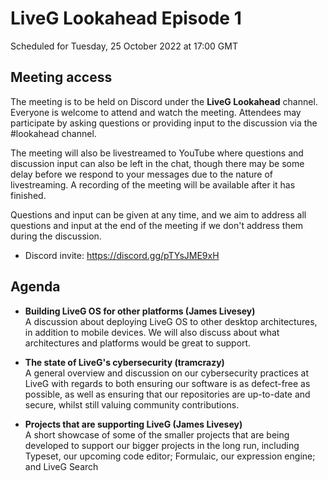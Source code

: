 # LiveG Lookahead Episode 1
Scheduled for Tuesday, 25 October 2022 at 17:00 GMT

## Meeting access
The meeting is to be held on Discord under the **LiveG Lookahead** channel. Everyone is welcome to attend and watch the meeting. Attendees may participate by asking questions or providing input to the discussion via the #lookahead channel.

The meeting will also be livestreamed to YouTube where questions and discussion input can also be left in the chat, though there may be some delay before we respond to your messages due to the nature of livestreaming. A recording of the meeting will be available after it has finished.

Questions and input can be given at any time, and we aim to address all questions and input at the end of the meeting if we don't address them during the discussion.

* Discord invite: https://discord.gg/pTYsJME9xH

## Agenda
* **Building LiveG OS for other platforms (James Livesey)**<br>
  A discussion about deploying LiveG OS to other desktop architectures, in addition to mobile devices. We will also discuss about what architectures and platforms would be great to support.

* **The state of LiveG's cybersecurity (tramcrazy)**<br>
  A general overview and discussion on our cybersecurity practices at LiveG with regards to both ensuring our software is as defect-free as possible, as well as ensuring that our repositories are up-to-date and secure, whilst still valuing community contributions.

* **Projects that are supporting LiveG (James Livesey)**<br>
  A short showcase of some of the smaller projects that are being developed to support our bigger projects in the long run, including Typeset, our upcoming code editor; Formulaic, our expression engine; and LiveG Search


